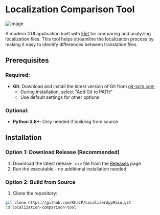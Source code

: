 # Localization Comparison Tool
![image](https://github.com/user-attachments/assets/2a19bfb0-9ecf-40b4-9286-02ac368618b9)

A modern GUI application built with [Flet](https://flet.dev/) for comparing and analyzing localization files. This tool helps streamline the localization process by making it easy to identify differences between translation files.

## Prerequisites

### Required:
- **Git**: Download and install the latest version of Git from [git-scm.com](https://git-scm.com/downloads/win)
  - During installation, select "Add Git to PATH"
  - Use default settings for other options

### Optional:
- **Python 3.8+**: Only needed if building from source

## Installation

### Option 1: Download Release (Recommended)
1. Download the latest release `.exe` file from the [Releases](https://github.com/KhazP/LocalizerAppMain/releases) page
2. Run the executable - no additional installation needed

### Option 2: Build from Source
1. Clone the repository:
```bash
git clone https://github.com/KhazP/LocalizerAppMain.git
cd localization-comparison-tool
